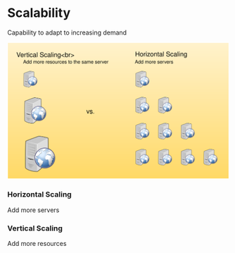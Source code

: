 # Scalability

Capability to adapt to increasing demand

![](../.gitbook/assets/scaling.svg)

### Horizontal Scaling

Add more servers

### Vertical Scaling

Add more resources

